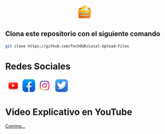 <p align="center">
    <img src="/src/static/img/Icon.png" width="50px" height="50px">
</p>

## Clona este repositorio con el siguiente comando
```bash
git clone https://github.com/TechOGR/Local-Upload-Files
```


# Redes Sociales
<a href="https://www.youtube.com/@OnelCrack"><img src="/src/static/img/socials/YouTube.png" width="50px" height="50px"></img></a><a href="https://www.facebook.com/profile.php?id=100092376152191"><img src="/src/static/img/socials/Facebook.png" width="50px" height="50px"></img></a><a href=""><img src="/src/static/img/socials/Instagram.png" width="50px" height="50px"></a>
<a href="https://twitter.com/Onel_Crack?t=NFwmb3M7Gb8dr-B9oUubaw&s=09"><img src="/src/static/img/socials/twitter.png" width="50px" height="50px"></a>

# Video Explicativo en YouTube
[Coming...]()
